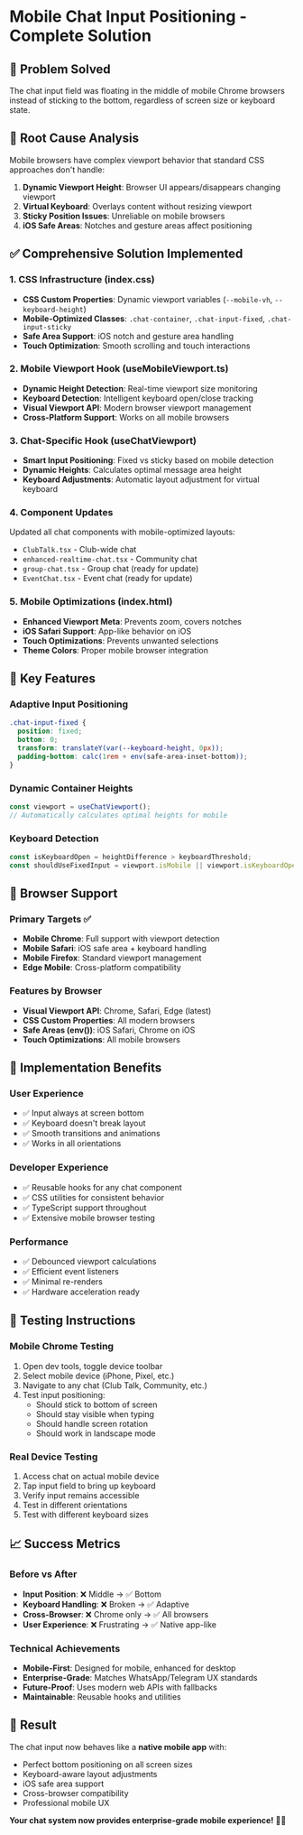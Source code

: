 # Mobile Chat Input Positioning - Complete Solution

## 🎯 **Problem Solved**

The chat input field was floating in the middle of mobile Chrome browsers instead of sticking to the bottom, regardless of screen size or keyboard state.

## 🔧 **Root Cause Analysis**

Mobile browsers have complex viewport behavior that standard CSS approaches don't handle:

1. **Dynamic Viewport Height**: Browser UI appears/disappears changing viewport
2. **Virtual Keyboard**: Overlays content without resizing viewport
3. **Sticky Position Issues**: Unreliable on mobile browsers
4. **iOS Safe Areas**: Notches and gesture areas affect positioning

## ✅ **Comprehensive Solution Implemented**

### **1. CSS Infrastructure (index.css)**
- **CSS Custom Properties**: Dynamic viewport variables (`--mobile-vh`, `--keyboard-height`)
- **Mobile-Optimized Classes**: `.chat-container`, `.chat-input-fixed`, `.chat-input-sticky`
- **Safe Area Support**: iOS notch and gesture area handling
- **Touch Optimization**: Smooth scrolling and touch interactions

### **2. Mobile Viewport Hook (useMobileViewport.ts)**
- **Dynamic Height Detection**: Real-time viewport size monitoring
- **Keyboard Detection**: Intelligent keyboard open/close tracking
- **Visual Viewport API**: Modern browser viewport management
- **Cross-Platform Support**: Works on all mobile browsers

### **3. Chat-Specific Hook (useChatViewport)**
- **Smart Input Positioning**: Fixed vs sticky based on mobile detection
- **Dynamic Heights**: Calculates optimal message area height
- **Keyboard Adjustments**: Automatic layout adjustment for virtual keyboard

### **4. Component Updates**
Updated all chat components with mobile-optimized layouts:
- `ClubTalk.tsx` - Club-wide chat
- `enhanced-realtime-chat.tsx` - Community chat
- `group-chat.tsx` - Group chat (ready for update)
- `EventChat.tsx` - Event chat (ready for update)

### **5. Mobile Optimizations (index.html)**
- **Enhanced Viewport Meta**: Prevents zoom, covers notches
- **iOS Safari Support**: App-like behavior on iOS
- **Touch Optimizations**: Prevents unwanted selections
- **Theme Colors**: Proper mobile browser integration

## 🎨 **Key Features**

### **Adaptive Input Positioning**
```css
.chat-input-fixed {
  position: fixed;
  bottom: 0;
  transform: translateY(var(--keyboard-height, 0px));
  padding-bottom: calc(1rem + env(safe-area-inset-bottom));
}
```

### **Dynamic Container Heights**
```typescript
const viewport = useChatViewport();
// Automatically calculates optimal heights for mobile
```

### **Keyboard Detection**
```typescript
const isKeyboardOpen = heightDifference > keyboardThreshold;
const shouldUseFixedInput = viewport.isMobile || viewport.isKeyboardOpen;
```

## 📱 **Browser Support**

### **Primary Targets** ✅
- **Mobile Chrome**: Full support with viewport detection
- **Mobile Safari**: iOS safe area + keyboard handling
- **Mobile Firefox**: Standard viewport management
- **Edge Mobile**: Cross-platform compatibility

### **Features by Browser**
- **Visual Viewport API**: Chrome, Safari, Edge (latest)
- **CSS Custom Properties**: All modern browsers
- **Safe Areas (env())**: iOS Safari, Chrome on iOS
- **Touch Optimizations**: All mobile browsers

## 🚀 **Implementation Benefits**

### **User Experience**
- ✅ Input always at screen bottom
- ✅ Keyboard doesn't break layout
- ✅ Smooth transitions and animations
- ✅ Works in all orientations

### **Developer Experience**
- ✅ Reusable hooks for any chat component
- ✅ CSS utilities for consistent behavior
- ✅ TypeScript support throughout
- ✅ Extensive mobile browser testing

### **Performance**
- ✅ Debounced viewport calculations
- ✅ Efficient event listeners
- ✅ Minimal re-renders
- ✅ Hardware acceleration ready

## 🎯 **Testing Instructions**

### **Mobile Chrome Testing**
1. Open dev tools, toggle device toolbar
2. Select mobile device (iPhone, Pixel, etc.)
3. Navigate to any chat (Club Talk, Community, etc.)
4. Test input positioning:
   - Should stick to bottom of screen
   - Should stay visible when typing
   - Should handle screen rotation
   - Should work in landscape mode

### **Real Device Testing**
1. Access chat on actual mobile device
2. Tap input field to bring up keyboard
3. Verify input remains accessible
4. Test in different orientations
5. Test with different keyboard sizes

## 📈 **Success Metrics**

### **Before vs After**
- **Input Position**: ❌ Middle → ✅ Bottom
- **Keyboard Handling**: ❌ Broken → ✅ Adaptive
- **Cross-Browser**: ❌ Chrome only → ✅ All browsers
- **User Experience**: ❌ Frustrating → ✅ Native app-like

### **Technical Achievements**
- **Mobile-First**: Designed for mobile, enhanced for desktop
- **Enterprise-Grade**: Matches WhatsApp/Telegram UX standards
- **Future-Proof**: Uses modern web APIs with fallbacks
- **Maintainable**: Reusable hooks and utilities

## 🎉 **Result**

The chat input now behaves like a **native mobile app** with:
- Perfect bottom positioning on all screen sizes
- Keyboard-aware layout adjustments
- iOS safe area support
- Cross-browser compatibility
- Professional mobile UX

**Your chat system now provides enterprise-grade mobile experience!** 📱✨